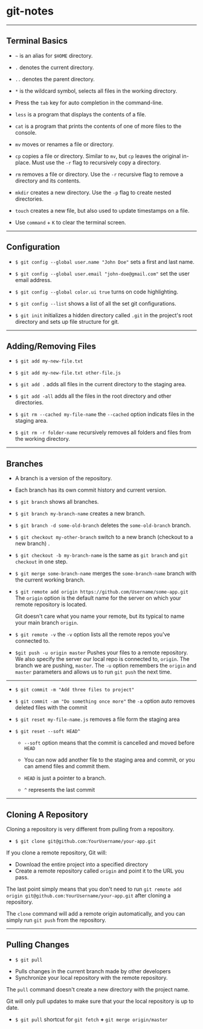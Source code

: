 # git-notes

___

## Terminal Basics

* `~` is an alias for `$HOME` directory.

* `.` denotes the current directory.

* `..` denotes the parent directory.

* `*` is the wildcard symbol, selects all files in the working directory.

* Press the `tab` key for auto completion in the command-line.

* `less` is a program that displays the contents of a file.

* `cat` is a program that prints the contents of one of more files to the console.

* `mv` moves or renames a file or directory.

* `cp` copies a file or directory. Similar to `mv`, but `cp` leaves the original in-place. Must use the `-r` flag to recursively copy a directory.

* `rm` removes a file or directory. Use the `-r` recursive flag to remove a directory and its contents.

* `mkdir` creates a new directory. Use the `-p` flag to create nested directories. 

* `touch` creates a new file, but also used to update timestamps on a file.

* Use `command` + `K` to clear the terminal screen.

 ___

## Configuration 
 
* `$ git config --global user.name "John Doe"` sets a first and last name.
 
* `$ git config --global user.email "john-doe@gmail.com"` set the user email address.
  
* `$ git config --global color.ui true` turns on code highlighting.
 
* `$ git config --list` shows a list of all the set git configurations.

* `$ git init` initializes a hidden directory called `.git` in the project's root directory and sets up file structure for git.
 
 ___

 ## Adding/Removing Files
 
* `$ git add my-new-file.txt`

* `$ git add my-new-file.txt other-file.js`

* `$ git add .` adds all files in the current directory to the staging area.

* `$ git add -all` adds all the files in the root directory and other directories.
 
* `$ git rm --cached my-file-name` the `--cached` option indicats files in the staging area.

* `$ git rm -r folder-name` recursively removes all folders and files from the working directory.

___

 ## Branches
 
 * A branch is a version of the repository.
 
 * Each branch has its own commit history and current version.
 
* `$ git branch` shows all branches.
 
* `$ git branch my-branch-name` creates a new branch.

* `$ git branch -d some-old-branch` deletes the `some-old-branch` branch.
 
* `$ git checkout my-other-branch` switch to a new branch (checkout to a new branch) .
 
* `$ git checkout -b my-branch-name` is the same as `git branch` and `git checkout` in one step.

* `$ git merge some-branch-name` merges the `some-branch-name` branch with the current working branch.

* `$ git remote add origin https://github.com/Username/some-app.git`
  The `origin` option is the default name for the server on which your remote repository is located.

  Git doesn't care what you name your remote, but its typical to name your main branch `origin`.
 
* `$ git remote -v` the `-v` option lists all the remote repos you've connected to.

* `$git push -u origin master`
  Pushes your files to a remote repository.
  We also specify the server our local repo is connected to, `origin`.
  The branch we are pushing, `master`.
  The `-u` option remembers the `origin` and `master` parameters and allows us to run `git push` the next time.

___
 
* `$ git commit -m "Add three files to project"`

* `$ git commit -am "Do something once more"` the `-a` option auto removes deleted files with the commit

* `$ git reset my-file-name.js` removes a file form the staging area

* `$ git reset --soft HEAD^` 

   * `--soft` option means that the commit is cancelled and moved before `HEAD`

   * You can now add another file to the staging area and commit, or you can amend files and commit them.

   * `HEAD` is just a pointer to a branch.

   * `^` represents the last commit

___

## Cloning A Repository

Cloning a repository is very different from pulling from a repository. 

* `$ git clone git@github.com:YourUsername/your-app.git`

If you clone a remote repository, Git will:
- Download the entire project into a specified directory
-	Create a remote repository called `origin` and point it to the URL you pass.

The last point simply means that you don't need to run `git remote add origin git@github.com:YourUsername/your-app.git` after cloning a repository. 

The `clone` command will add a remote origin automatically, and you can simply run `git push` from the repository.

___

## Pulling Changes

* `$ git pull`
- Pulls changes in the current branch made by other developers
- Synchronize your local repository with the remote repository.

The `pull` command doesn't create a new directory with the project name.

Git will only pull updates to make sure that your the local repository is up to date.
 
* `$ git pull` shortcut for `git fetch` **+** `git merge origin/master`
 
 


 
 
 
 
 
